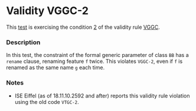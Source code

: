 # Validity VGGC-2

This [test](.) is exercising the condition [2](../Readme.md) of the validity rule [VGGC](../../vggc/Readme.md).

### Description

In this test, the constraint of the formal generic parameter of class `BB` has a `rename` clause, renaming feature `f` twice. This violates `VGGC-2`, even if `f` is renamed as the same name `g` each time.

### Notes

* ISE Eiffel (as of 18.11.10.2592 and after) reports this validity rule violation using the old code `VTGC-2`.
